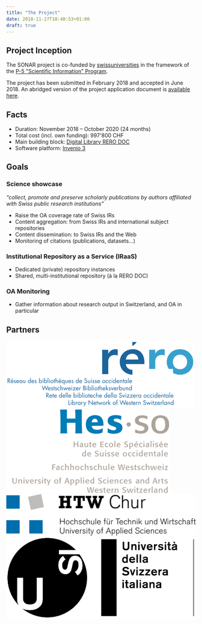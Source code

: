 ```yaml
---
title: "The Project"
date: 2018-11-27T10:40:53+01:00
draft: true
---
```


## Project Inception

The SONAR project is co-funded by [swissuniversities](https://www.swissuniversities.ch) in the framework of the [P-5 "Scientific Information" Program](https://www.swissuniversities.ch/en/organisation/projects-and-programmes/p-5/).

The project has been submitted in February 2018 and accepted in June 2018. An abridged version of the project application document is [available here](/documents/SONAR_project_application_20180218_short.pdf).


## Facts

- Duration: November 2018 – October 2020 (24 months)
- Total cost (incl. own funding): 997'800 CHF
- Main building block: [Digital Library RERO DOC](https://doc.rero.ch/) 
- Software platform: [Invenio 3](https://invenio-software.org)

## Goals

### Science showcase

*“collect, promote and preserve scholarly publications by authors affiliated with Swiss public research institutions”*

- Raise the OA coverage rate of Swiss IRs
- Content aggregation: from Swiss IRs and international subject repositories
- Content dissemination: to Swiss IRs and the Web
- Monitoring of citations (publications, datasets...)

### Institutional Repository as a Service (IRaaS)

- Dedicated (private) repository instances
- Shared, multi-institutional repository (à la RERO DOC)

### OA Monitoring

- Gather information about research output in Switzerland, and OA in particular

## Partners

<div class="project-partners">
<a href="https://www.rero.ch/"><img src="/images/partners/logo_rero.svg"></a>
<a href="https://www.hes-so.ch/"><img src="/images/partners/logo-hes-so-couleur-quadri-1133.svg"></a>
<a href="https://www.htwchur.ch/"><img src="/images/partners/HTW_Chur_Logo.svg"></a>
<a href="https://usi.ch/"><img src="/images/partners/press-logo-statico-usi-orizzontale-web.svg"></a>
</div>

## 